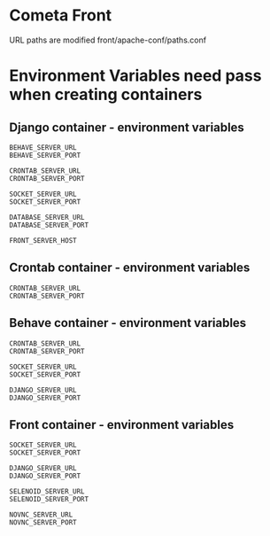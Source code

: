 # Cometa Front
URL paths are modified  front/apache-conf/paths.conf 

# Environment Variables need pass when creating containers

## Django container - environment variables 

    BEHAVE_SERVER_URL
    BEHAVE_SERVER_PORT

    CRONTAB_SERVER_URL
    CRONTAB_SERVER_PORT

    SOCKET_SERVER_URL
    SOCKET_SERVER_PORT

    DATABASE_SERVER_URL
    DATABASE_SERVER_PORT

    FRONT_SERVER_HOST

## Crontab container - environment variables 
    CRONTAB_SERVER_URL
    CRONTAB_SERVER_PORT
    
## Behave container - environment variables
    CRONTAB_SERVER_URL
    CRONTAB_SERVER_PORT

    SOCKET_SERVER_URL
    SOCKET_SERVER_PORT

    DJANGO_SERVER_URL
    DJANGO_SERVER_PORT
    
## Front container - environment variables
    SOCKET_SERVER_URL
    SOCKET_SERVER_PORT

    DJANGO_SERVER_URL
    DJANGO_SERVER_PORT

    SELENOID_SERVER_URL
    SELENOID_SERVER_PORT
    
    NOVNC_SERVER_URL
    NOVNC_SERVER_PORT
